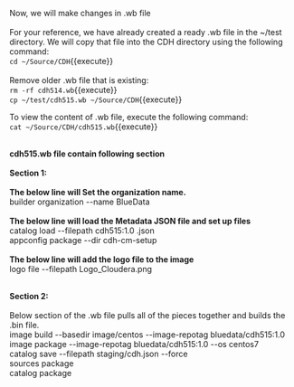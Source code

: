 Now, we will make changes in .wb file <br>
<br>
For your reference, we have already created a ready .wb file in the ~/test directory. We will copy that file into the CDH directory using the following command:<br>
`cd ~/Source/CDH`{{execute}}<br>
<br>Remove older .wb file that is existing:
<br>`rm -rf cdh514.wb`{{execute}}
<br>`cp ~/test/cdh515.wb ~/Source/CDH`{{execute}}

To view the content of .wb file, execute the following command:<br>
`cat ~/Source/CDH/cdh515.wb`{{execute}}

<br><strong>cdh515.wb file contain following section</strong>
<br>
<br><b>Section 1:</b> <br>
<br><b>The below line will Set the organization name.</b>
<br>builder organization --name BlueData
<br>
<br><b>The below line will load the Metadata JSON file and set up files</b>
<br>catalog load --filepath cdh515:1.0 .json
<br>appconfig package --dir cdh-cm-setup
<br>
<br><b>The below line will add the logo file to the image</b>
<br>logo file --filepath Logo_Cloudera.png

<br><b>Section 2:</b> <br>
<br>Below section of the .wb file pulls all of the pieces together and builds the .bin file.
<br>image build --basedir image/centos --image-repotag bluedata/cdh515:1.0
<br>image package --image-repotag bluedata/cdh515:1.0 --os centos7
<br>catalog save --filepath staging/cdh.json --force
<br>sources package
<br>catalog package


